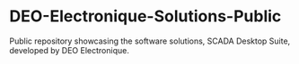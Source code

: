 # DEO-Electronique-Solutions-Public
Public repository showcasing the software solutions, SCADA Desktop Suite, developed by DEO Electronique.

